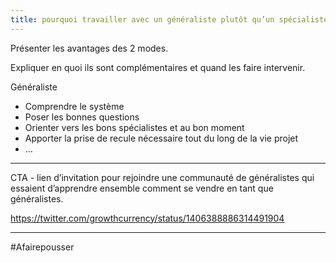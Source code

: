 ```yaml
---
title: pourquoi travailler avec un généraliste plutôt qu’un spécialiste?
---
```


Présenter les avantages des 2 modes.

Expliquer en quoi ils sont complémentaires et quand les faire intervenir.

Généraliste

-   Comprendre le système
-   Poser les bonnes questions
-   Orienter vers les bons spécialistes et au bon moment
-   Apporter la prise de recule nécessaire tout du long de la vie projet
-   …

---

CTA - lien d’invitation pour rejoindre une communauté de généralistes qui essaient d’apprendre ensemble comment se vendre en tant que généralistes.

https://twitter.com/growthcurrency/status/1406388886314491904

---
#Afairepousser 
